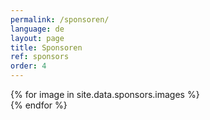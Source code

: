 ```yaml
---
permalink: /sponsoren/
language: de
layout: page
title: Sponsoren
ref: sponsors
order: 4
---
```


<div class="c-page-sponsors grid-container">
  <div class="grid-x grid-padding-x grid-padding-y large-up-4 medium-up-3 small-up-2"> 
    {% for image in site.data.sponsors.images %}
      <div class="cell">
        <a href="{{ image.link }}" target="_blank"> 
          <img class="lazyload" src="{{image.lqip}}" data-src="/assets/img/sponsors/{{ image.file }}" alt="" width="{{ image.width }}" height="{{ image.height }}">
        </a>
      </div>
    {% endfor %}
  </div>
</div>

